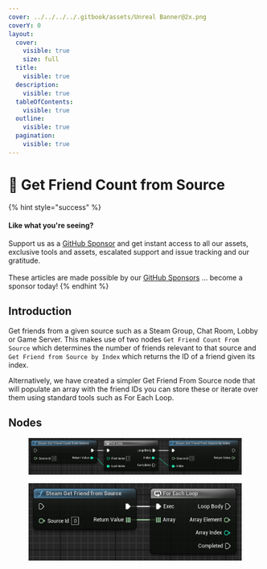 ```yaml
---
cover: ../../../../.gitbook/assets/Unreal Banner@2x.png
coverY: 0
layout:
  cover:
    visible: true
    size: full
  title:
    visible: true
  description:
    visible: true
  tableOfContents:
    visible: true
  outline:
    visible: true
  pagination:
    visible: true
---
```


# 🔵 Get Friend Count from Source

{% hint style="success" %}
#### Like what you're seeing?

Support us as a [GitHub Sponsor](../../../../become-a-sponsor/) and get instant access to all our assets, exclusive tools and assets, escalated support and issue tracking and our gratitude.\
\
These articles are made possible by our [GitHub Sponsors](../../../../become-a-sponsor/) ... become a sponsor today!
{% endhint %}

## Introduction

Get friends from a given source such as a Steam Group, Chat Room, Lobby or Game Server. This makes use of two nodes `Get Friend Count From Source` which determines the number of friends relevant to that source and `Get Friend from Source by Index` which returns the ID of a friend given its index.

Alternatively, we have created a simpler Get Friend From Source node that will populate an array with the friend IDs you can store these or iterate over them using standard tools such as For Each Loop.

## Nodes

<figure><img src="../../../../.gitbook/assets/image (734).png" alt=""><figcaption></figcaption></figure>

<figure><img src="../../../../.gitbook/assets/image (735).png" alt=""><figcaption></figcaption></figure>
